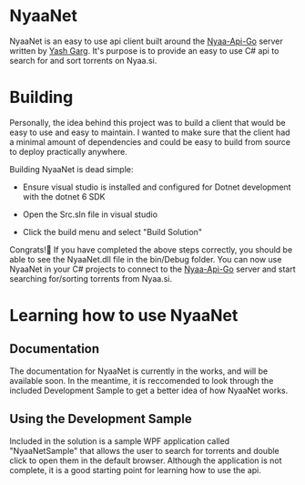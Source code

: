 # NyaaNet

NyaaNet is an easy to use api client built around the [Nyaa-Api-Go](https://github.com/Yash-Garg/Nyaa-Api-Go) server written by [Yash Garg](https://github.com/Yash-Garg). It's purpose is to provide an easy to use C# api to search for and sort torrents on Nyaa.si.

# Building

Personally, the idea behind this project was to build a client that would be easy to use and easy to maintain. I wanted to make sure that the client had a minimal amount of dependencies and could be easy to build from source to deploy practically anywhere.

Building NyaaNet is dead simple:
 - Ensure visual studio is installed and configured for Dotnet development with the dotnet 6 SDK

- Open the Src.sln file in visual studio

- Click the build menu and select "Build Solution"

Congrats!🎉 If you have completed the above steps correctly, you should be able to see the NyaaNet.dll file in the bin/Debug folder. You can now use NyaaNet in your C# projects to connect to the [Nyaa-Api-Go](https://github.com/Yash-Garg/Nyaa-Api-Go) server and start searching for/sorting torrents from Nyaa.si.

# Learning how to use NyaaNet

## Documentation
The documentation for NyaaNet is currently in the works, and will be available soon. In the meantime, it is reccomended to look through the included Development Sample to get a better idea of how NyaaNet works.

## Using the Development Sample
Included in the solution is a sample WPF application called "NyaaNetSample" that allows the user to search for torrents and double click to open them in the default browser. Although the application is not complete, it is a good starting point for learning how to use the api.

